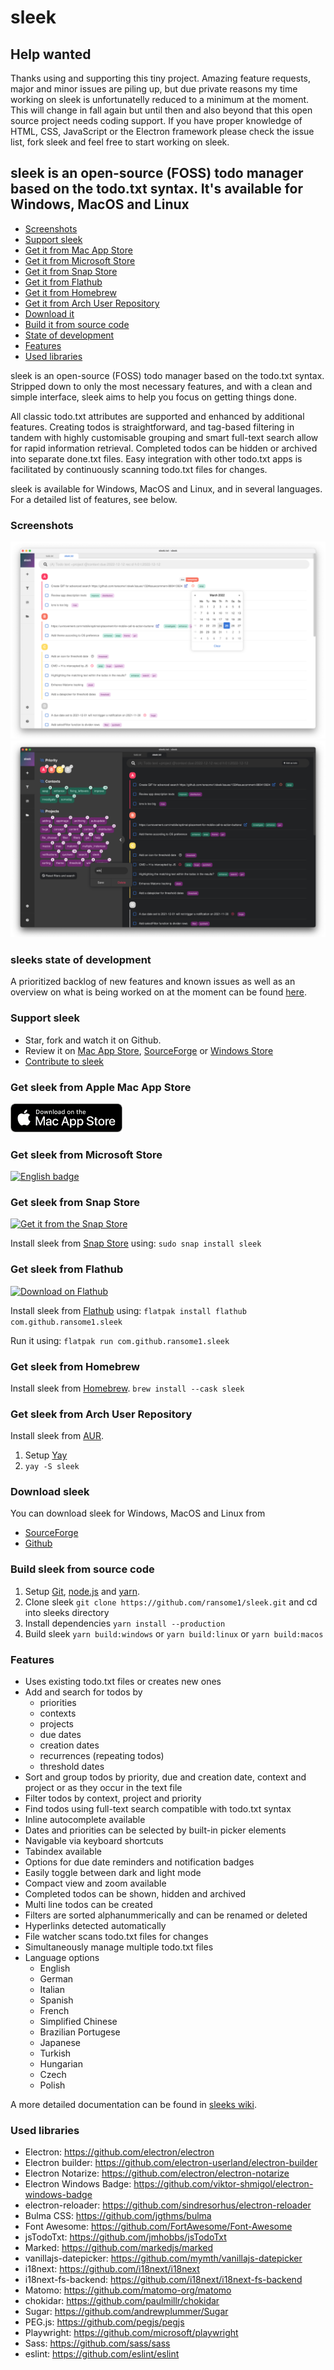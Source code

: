 # sleek

## Help wanted
Thanks using and supporting this tiny project. Amazing feature requests, major and minor issues are piling up, but due private reasons my time working on sleek is unfortunatelly reduced to a minimum at the moment. This will change in fall again but until then and also beyond that this open source project needs coding support. If you have proper knowledge of HTML, CSS, JavaScript or the Electron framework please check the issue list, fork sleek and feel free to start working on sleek.

## sleek is an open-source (FOSS) todo manager based on the todo.txt syntax. It's available for Windows, MacOS and Linux
+ [Screenshots](#screenshots)
+ [Support sleek](#support-sleek)
+ [Get it from Mac App Store](#get-sleek-from-apple-mac-app-store)
+ [Get it from Microsoft Store](#get-sleek-from-microsoft-store)
+ [Get it from Snap Store](#get-sleek-from-snap-store)
+ [Get it from Flathub](#get-sleek-from-flathub)
+ [Get it from Homebrew](#get-sleek-from-homebrew)
+ [Get it from Arch User Repository](#get-sleek-from-arch-user-repository)
+ [Download it](#download-sleek)
+ [Build it from source code](#build-sleek-from-source-code)
+ [State of development](#sleeks-state-of-development)
+ [Features](#features)
+ [Used libraries](#used-libraries)

sleek is an open-source (FOSS) todo manager based on the todo.txt syntax. Stripped down to only the most necessary features, and with a clean and simple interface, sleek aims to help you focus on getting things done.

All classic todo.txt attributes are supported and enhanced by additional features. Creating todos is straightforward, and tag-based filtering in tandem with highly customisable grouping and smart full-text search allow for rapid information retrieval. Completed todos can be hidden or archived into separate done.txt files. Easy integration with other todo.txt apps is facilitated by continuously scanning todo.txt files for changes.

sleek is available for Windows, MacOS and Linux, and in several languages. For a detailed list of features, see below.

### Screenshots
![Alt text](assets/screenshots/mac/main.png?raw=true "Screenshot of sleek's todo list view")
![Alt text](assets/screenshots/mac/drawer.png?raw=true "Screenshot of sleek's auto complete function and multi line todo feature")

### sleeks state of development
A prioritized backlog of new features and known issues as well as an overview on what is being worked on at the moment can be found <a href="https://github.com/ransome1/sleek/projects/2">here</a>.

### Support sleek
* Star, fork and watch it on Github.
* Review it on <a href="https://apps.apple.com/us/app/sleek-todo-manager/id1614704209" target="blank">Mac App Store</a>, <a href="https://sourceforge.net/projects/sleek/reviews" target="blank">SourceForge</a> or <a href="https://www.microsoft.com/store/apps/9NWM2WXF60KR" target="blank">Windows Store</a>
* <a href="https://github.com/ransome1/sleek/blob/master/CONTRIBUTING.md">Contribute to sleek</a>


### Get sleek from Apple Mac App Store
<a href="https://apps.apple.com/us/app/sleek-todo-manager/id1614704209" target="blank"><img src='assets/store_badges/Download_on_the_Mac_App_Store.png' alt='Get sleek from Apple Mac App Store' width='180'/></a>

### Get sleek from Microsoft Store
<a href="//www.microsoft.com/store/apps/9NWM2WXF60KR?cid=storebadge&ocid=badge" target="blank"><img src='https://developer.microsoft.com/store/badges/images/English_get-it-from-MS.png' alt='English badge' width='180'/></a>

### Get sleek from Snap Store
[![Get it from the Snap Store](https://snapcraft.io/static/images/badges/en/snap-store-black.svg)](https://snapcraft.io/sleek)

Install sleek from <a href="https://snapcraft.io/sleek" target="blank">Snap Store</a> using: `sudo snap install sleek`

### Get sleek from Flathub
<a href="https://flathub.org/apps/details/com.github.ransome1.sleek" target="blank"><img width='180' alt="Download on Flathub" src="https://flathub.org/assets/badges/flathub-badge-en.png"/></a>

Install sleek from <a href="https://flathub.org/apps/details/com.github.ransome1.sleek" target="blank">Flathub</a> using: `flatpak install flathub com.github.ransome1.sleek`

Run it using: `flatpak run com.github.ransome1.sleek`

### Get sleek from Homebrew
Install sleek from <a href="https://formulae.brew.sh/cask/sleek" target="blank">Homebrew</a>.
`brew install --cask sleek`

### Get sleek from Arch User Repository
Install sleek from <a href="https://aur.archlinux.org/packages/sleek/" target="blank">AUR</a>.
1. Setup <a href="https://github.com/Jguer/yay#installation" target="blank">Yay</a>
2. `yay -S sleek`

### Download sleek
You can download sleek for Windows, MacOS and Linux from
- <a href="https://sourceforge.net/p/sleek/" target="blank">SourceForge</a>
- <a href="https://github.com/ransome1/sleek/releases/latest">Github</a>

### Build sleek from source code
1. Setup <a href="https://docs.github.com/en/github/getting-started-with-github/set-up-git" target="blank">Git</a>, <a href="https://nodejs.org/" target="blank">node.js</a> and <a href="https://yarnpkg.com/getting-started" target="blank">yarn</a>.
2. Clone sleek `git clone https://github.com/ransome1/sleek.git` and cd into sleeks directory
3. Install dependencies `yarn install --production`
4. Build sleek `yarn build:windows` or `yarn build:linux` or `yarn build:macos`

### Features
* Uses existing todo.txt files or creates new ones
* Add and search for todos by
  - priorities
  - contexts
  - projects
  - due dates
  - creation dates
  - recurrences (repeating todos)
  - threshold dates
* Sort and group todos by priority, due and creation date, context and project or as they occur in the text file
* Filter todos by context, project and priority
* Find todos using full-text search compatible with todo.txt syntax
* Inline autocomplete available
* Dates and priorities can be selected by built-in picker elements 
* Navigable via keyboard shortcuts
* Tabindex available
* Options for due date reminders and notification badges
* Easily toggle between dark and light mode
* Compact view and zoom available
* Completed todos can be shown, hidden and archived
* Multi line todos can be created
* Filters are sorted alphanummerically and can be renamed or deleted
* Hyperlinks detected automatically
* File watcher scans todo.txt files for changes
* Simultaneously manage multiple todo.txt files
* Language options
  - English
  - German
  - Italian
  - Spanish
  - French
  - Simplified Chinese
  - Brazilian Portugese
  - Japanese
  - Turkish
  - Hungarian
  - Czech
  - Polish

A more detailed documentation can be found in <a href="https://github.com/ransome1/sleek/wiki/">sleeks wiki</a>.

### Used libraries
- Electron: https://github.com/electron/electron
- Electron builder: https://github.com/electron-userland/electron-builder
- Electron Notarize: https://github.com/electron/electron-notarize
- Electron Windows Badge: https://github.com/viktor-shmigol/electron-windows-badge
- electron-reloader: https://github.com/sindresorhus/electron-reloader
- Bulma CSS: https://github.com/jgthms/bulma
- Font Awesome: https://github.com/FortAwesome/Font-Awesome
- jsTodoTxt: https://github.com/jmhobbs/jsTodoTxt
- Marked: https://github.com/markedjs/marked
- vanillajs-datepicker: https://github.com/mymth/vanillajs-datepicker
- i18next: https://github.com/i18next/i18next
- i18next-fs-backend: https://github.com/i18next/i18next-fs-backend
- Matomo: https://github.com/matomo-org/matomo
- chokidar: https://github.com/paulmillr/chokidar
- Sugar: https://github.com/andrewplummer/Sugar
- PEG.js: https://github.com/pegjs/pegjs
- Playwright: https://github.com/microsoft/playwright 
- Sass: https://github.com/sass/sass
- eslint: https://github.com/eslint/eslint
